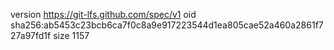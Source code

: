 version https://git-lfs.github.com/spec/v1
oid sha256:ab5453c23bcb6ca7f0c8a9e917223544d1ea805cae52a460a2861f727a97fd1f
size 1157
